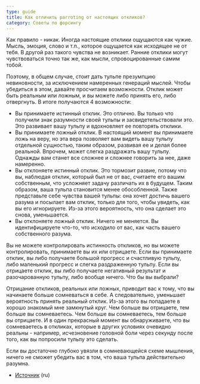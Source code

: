 ```yaml
---
type: guide
title: Как отличить parroting от настоящих откликов?
category: Советы по форсингу
---
```



Как правило - никак. Иногда настоящие отклики ощущаются как чужие. Мысль, эмоция, слово и т.п., которое ощущается как исходящее не от тебя. В другой раз такого чувства не возникает. Ранние отклики могут чувствоваться точно так же, как мысли, спровоцированные самим тобой.

Поэтому, в общем случае, стоит дать тульпе презумпцию невиновности, за исключением намеренных генераций мыслей. Чтобы убедиться в этом, давайте просчитаем возможности. Отклик может быть реальным или ложным, и вы можете либо принять его, либо отвергнуть. В итоге получаются 4 возможности:

  * Вы принимаете истинный отклик. Это отлично. Вы только что получили знак разумности своей тульпы и засвидетельствовали это. Это развивает вашу тульпу и вдохновляет ее повторять отклики.
  * Вы принимаете ложный отклик. В настоящий момент вы принимаете ложь на веру, но эта вера позволяет вам видеть вашу тульпу отдельной сущностью, таким образом, развивая ее и делая более реальной. Впрочем, может слегка раздражать вашу тульпу. Однажды вам станет все сложнее и сложнее говорить за нее, даже намеренно.
  * Вы отклоняете истинный отклик. Это тормозит развие, потому что вы, наблюдая отклик, который был не от вас, считаете его вашим собственным, что усложняет задачу различать их в будущем. Таким образом, ваша тульпа становится менее обособленной. Также представьте себе чувства вашей тульпы: она хочет достичь вашего разума и посылает вам отклик, только для того, чтобы увидеть, как вы его игнорируете. Из-за этого вероятность, что она сделает это снова, уменьшается.
  * Вы отклоняете ложный отклик. Ничего не меняется. Вы идентифицируете что-то, что исходило от вас, как часть вашего собственного разума.

Вы не можете контролировать истинность откликов, но вы можете контролировать, принимаете вы их или отрицаете. Если вы принимаете отклик, вы либо получаете большой прогресс и счастливую тульпу, либо маленький прогресс и слегка раздраженную тульпу. Если вы отрицаете отклик, вы либо получаете негативный результат и разочарованную тульпу, либо вообще ничего. Что бы вы выбрали?

Отрицание откликов, реальных или ложных, приводит вас к тому, что вы начинаете больше сомневаться в себе. А следовательно, уменьшает вероятность принять реальный отклик. Из-за этого вы попадаете в хорошо знакомый мне замкнутый круг. Чем больше вы отрицаете, тем больше вы сомневаетесь. Чем больше вы сомневаетесь, тем больше вы отрицаете. И в один прекрасный момент вы обнаруживаете, что вы сомневаетесь в откликах, которые в других условиях очевидно реальны - например, исчезновение головной боли через секунду после того, как вы попросили тульпу это сделать.

Если вы достаточно глубоко увязли в сомневающейся схеме мышления, ничего не сможет убедить вас в том, что ваша тульпа действительно разумна.


  * [Источник](http://khagata.tumblr.com/post/36531450598/chupi-genius) (ru)